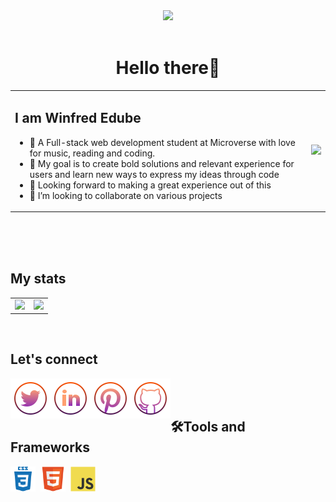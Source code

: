 <div id="header" align="center">
  <img src="https://media.giphy.com/media/J5SZEif3JXj4FFn9CT/giphy.gif" width="130"/>
</div>
<div align="left">
  <img src="https://komarev.com/ghpvc/?username=edubew&style=flat-square&color=blue" alt=""/>
</div>
<h1 id= "greeting" align="center">Hello there🤗</h1>

<table>
  <tr>
    <td>
      <h2>I am Winfred Edube</h2>
      <ul>
        <li>🌻 A Full-stack web development student at Microverse with love for music, reading and coding. </li>
        <li>🌻 My goal is to create bold solutions and relevant experience for users and learn new ways to express my ideas through code</li>
        <li>🌻 Looking forward to making a great experience out of this</li>
        <li>👯 I’m looking to collaborate on various projects</li>
      </ul>
    </td>
    <td>
      <img src="https://media.giphy.com/media/L1R1tvI9svkIWwpVYr/giphy.gif" width="950"/>
    </td>
  </tr>
  </table>
  </br></br></br>
  <h2>My stats</h2>
<table>
  <tr padding="5">
    <td>
      <img src="https://github-readme-stats.vercel.app/api?username=edubew&&show_icons=true&count_private=true&theme=radical"/>
    </td>
    <td>
      <img src="https://github-readme-stats.vercel.app/api/top-langs?username=edubew&layout=compact&theme=radical"/>
    </td>
  </tr>
</table>
</br>
   <h2>Let's connect</h2>
  <div align="right">
      <a href="https://twitter.com/edube_winne">
  <img align="left" alt="Twitter" src="https://raw.githubusercontent.com/edubew/edubew/main/twitter-icon.png" />
 </a>
 <a href="https://www.linkedin.com/in/winfred-edube-9820a422a/">
  <img align="left" alt="LinkedIn"  src="https://raw.githubusercontent.com/edubew/edubew/main/linkedin-icon.png" />
 </a>
 <a href="#">
  <img align="left" alt="Pinterest" src="https://raw.githubusercontent.com/edubew/edubew/main/pinterest-icon.png" />
   </a>
   <a href="https://github.com/edubew">
  <img align="left" alt="Github" src="https://raw.githubusercontent.com/edubew/edubew/main/github-icon.png" />
   </a>
</div>
</br></br>

<h2 align"left">🛠️Tools and Frameworks</h2> 
<div>
  <img src="https://github.com/devicons/devicon/blob/master/icons/css3/css3-plain-wordmark.svg"  title="CSS3" alt="CSS" width="40" height="40"/>&nbsp;
  <img src="https://github.com/devicons/devicon/blob/master/icons/html5/html5-original.svg" title="HTML5" alt="HTML" width="40" height="40"/>&nbsp;
  <img src="https://github.com/devicons/devicon/blob/master/icons/javascript/javascript-original.svg" title="JavaScript" alt="JavaScript" width="40" height="40"/>&nbsp;
</div>


